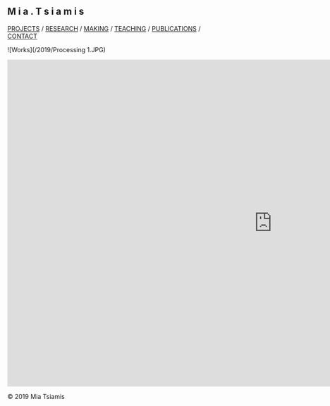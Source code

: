 ## M i a . T s i a m i s

[PROJECTS](./projects.html) / [RESEARCH](./research) / [MAKING](./making) / [TEACHING](./courses.html) / [PUBLICATIONS](./publications.html) / [CONTACT](./contact.html)   

 
![Works](/2019/Processing 1.JPG)

<iframe width="1200" height="742" seamless frameborder="0" scrolling="no" src="https://docs.google.com/spreadsheets/d/e/2PACX-1vQ0Oaqi3Zc03JFnvNCrtJXnD_hi9qZgxPU8MC64mtWT7jq9h63t642d3v_nBajypP6TpqWCpwIFTRXA/pubchart?oid=971487346&amp;format=interactive"></iframe>

© 2019 Mia Tsiamis
